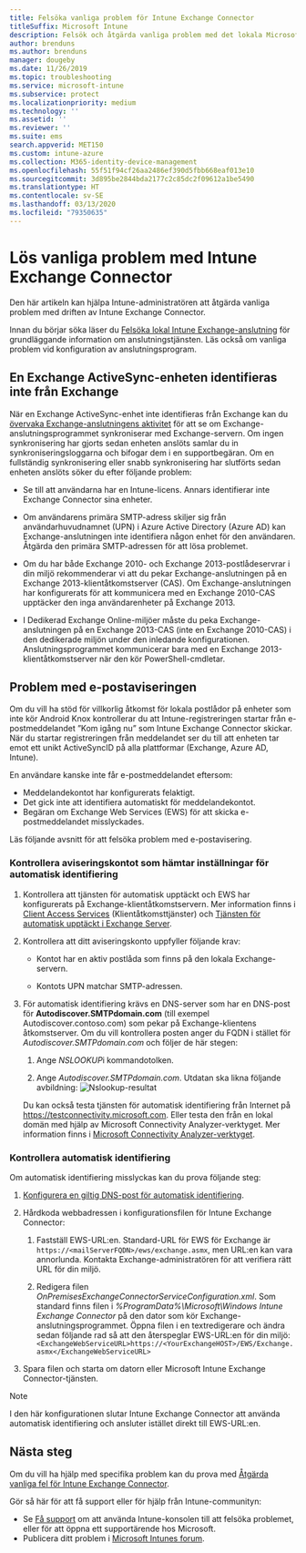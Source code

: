 ```yaml
---
title: Felsöka vanliga problem för Intune Exchange Connector
titleSuffix: Microsoft Intune
description: Felsök och åtgärda vanliga problem med det lokala Microsoft Intune Exchange-anslutningsprogrammet.
author: brenduns
ms.author: brenduns
manager: dougeby
ms.date: 11/26/2019
ms.topic: troubleshooting
ms.service: microsoft-intune
ms.subservice: protect
ms.localizationpriority: medium
ms.technology: ''
ms.assetid: ''
ms.reviewer: ''
ms.suite: ems
search.appverid: MET150
ms.custom: intune-azure
ms.collection: M365-identity-device-management
ms.openlocfilehash: 55f51f94cf26aa2486ef390d5fbb668eaf013e10
ms.sourcegitcommit: 3d895be2844bda2177c2c85dc2f09612a1be5490
ms.translationtype: HT
ms.contentlocale: sv-SE
ms.lasthandoff: 03/13/2020
ms.locfileid: "79350635"
---
```

# <a name="resolve-common-problems-with-the-intune-exchange-connector"></a>Lös vanliga problem med Intune Exchange Connector
 
Den här artikeln kan hjälpa Intune-administratören att åtgärda vanliga problem med driften av Intune Exchange Connector.

Innan du börjar söka läser du [Felsöka lokal Intune Exchange-anslutning](troubleshoot-exchange-connector.md) för grundläggande information om anslutningstjänsten. Läs också om vanliga problem vid konfiguration av anslutningsprogram.

## <a name="an-exchange-activesync-device-isnt-discovered-from-exchange"></a>En Exchange ActiveSync-enheten identifieras inte från Exchange

När en Exchange ActiveSync-enhet inte identifieras från Exchange kan du [övervaka Exchange-anslutningens aktivitet](exchange-connector-install.md#on-premises-intune-exchange-connector-high-availability-support) för att se om Exchange-anslutningsprogrammet synkroniserar med Exchange-servern. Om ingen synkronisering har gjorts sedan enheten anslöts samlar du in synkroniseringsloggarna och bifogar dem i en supportbegäran. Om en fullständig synkronisering eller snabb synkronisering har slutförts sedan enheten anslöts söker du efter följande problem:

- Se till att användarna har en Intune-licens. Annars identifierar inte Exchange Connector sina enheter.

- Om användarens primära SMTP-adress skiljer sig från användarhuvudnamnet (UPN) i Azure Active Directory (Azure AD) kan Exchange-anslutningen inte identifiera någon enhet för den användaren. Åtgärda den primära SMTP-adressen för att lösa problemet.

- Om du har både Exchange 2010- och Exchange 2013-postlådeservrar i din miljö rekommenderar vi att du pekar Exchange-anslutningen på en Exchange 2013-klientåtkomstserver (CAS). Om Exchange-anslutningen har konfigurerats för att kommunicera med en Exchange 2010-CAS upptäcker den inga användarenheter på Exchange 2013.

- I Dedikerad Exchange Online-miljöer måste du peka Exchange-anslutningen på en Exchange 2013-CAS (inte en Exchange 2010-CAS) i den dedikerade miljön under den inledande konfigurationen. Anslutningsprogrammet kommunicerar bara med en Exchange 2013-klientåtkomstserver när den kör PowerShell-cmdletar.

## <a name="problems-with-the-notification-email-message"></a>Problem med e-postaviseringen

Om du vill ha stöd för villkorlig åtkomst för lokala postlådor på enheter som inte kör Android Knox kontrollerar du att Intune-registreringen startar från e-postmeddelandet ”Kom igång nu” som Intune Exchange Connector skickar. När du startar registreringen från meddelandet ser du till att enheten tar emot ett unikt ActiveSyncID på alla plattformar (Exchange, Azure AD, Intune).

En användare kanske inte får e-postmeddelandet eftersom:

- Meddelandekontot har konfigurerats felaktigt.
- Det gick inte att identifiera automatiskt för meddelandekontot.
- Begäran om Exchange Web Services (EWS) för att skicka e-postmeddelandet misslyckades.

Läs följande avsnitt för att felsöka problem med e-postavisering.

### <a name="check-the-notification-account-that-retrieves-autodiscover-settings"></a>Kontrollera aviseringskontot som hämtar inställningar för automatisk identifiering

1. Kontrollera att tjänsten för automatisk upptäckt och EWS har konfigurerats på Exchange-klientåtkomstservern. Mer information finns i [Client Access Services](https://docs.microsoft.com/Exchange/architecture/client-access/client-access) (Klientåtkomsttjänster) och [Tjänsten för automatisk upptäckt i Exchange Server](https://docs.microsoft.com/Exchange/architecture/client-access/autodiscover?view=exchserver-2019).

2. Kontrollera att ditt aviseringskonto uppfyller följande krav:

   - Kontot har en aktiv postlåda som finns på den lokala Exchange-servern.

   - Kontots UPN matchar SMTP-adressen.

3. För automatisk identifiering krävs en DNS-server som har en DNS-post för **Autodiscover.SMTPdomain.com** (till exempel Autodiscover.contoso.com) som pekar på Exchange-klientens åtkomstserver. Om du vill kontrollera posten anger du FQDN i stället för *Autodiscover.SMTPdomain.com* och följer de här stegen:

   1. Ange *NSLOOKUP*i kommandotolken.

   2. Ange *Autodiscover.SMTPdomain.com*. Utdatan ska likna följande avbildning: ![Nslookup-resultat](./media/troubleshoot-exchange-connector-common-problems/nslookup-results.png
      )

   Du kan också testa tjänsten för automatisk identifiering från Internet på https://testconnectivity.microsoft.com. Eller testa den från en lokal domän med hjälp av Microsoft Connectivity Analyzer-verktyget. Mer information finns i [Microsoft Connectivity Analyzer-verktyget](https://docs.microsoft.com/previous-versions/office/exchange-remote-connectivity/jj851141(v=exchg.80)).


### <a name="check-autodiscovery"></a>Kontrollera automatisk identifiering

Om automatisk identifiering misslyckas kan du prova följande steg:

1. [Konfigurera en giltig DNS-post för automatisk identifiering](https://docs.microsoft.com/previous-versions/exchange-server/exchange-150/mt473798(v=exchg.150)).

2. Hårdkoda webbadressen i konfigurationsfilen för Intune Exchange Connector:

   1. Fastställ EWS-URL:en. Standard-URL för EWS för Exchange är `https://<mailServerFQDN>/ews/exchange.asmx`, men URL:en kan vara annorlunda. Kontakta Exchange-administratören för att verifiera rätt URL för din miljö.

   2. Redigera filen *OnPremisesExchangeConnectorServiceConfiguration.xml*. Som standard finns filen i *%ProgramData%\Microsoft\Windows Intune Exchange Connector* på den dator som kör Exchange-anslutningsprogrammet. Öppna filen i en textredigerare och ändra sedan följande rad så att den återspeglar EWS-URL:en för din miljö: `<ExchangeWebServiceURL>https://<YourExchangeHOST>/EWS/Exchange.asmx</ExchangeWebServiceURL>`

3. Spara filen och starta om datorn eller Microsoft Intune Exchange Connector-tjänsten.

>[!NOTE]
> I den här konfigurationen slutar Intune Exchange Connector att använda automatisk identifiering och ansluter istället direkt till EWS-URL:en.

## <a name="next-steps"></a>Nästa steg

Om du vill ha hjälp med specifika problem kan du prova med [Åtgärda vanliga fel för Intune Exchange Connector](troubleshoot-exchange-connector-common-errors.md).

Gör så här för att få support eller för hjälp från Intune-communityn:

- Se [Få support](../fundamentals/get-support.md) om att använda Intune-konsolen till att felsöka problemet, eller för att öppna ett supportärende hos Microsoft.
- Publicera ditt problem i [Microsoft Intunes forum](https://social.technet.microsoft.com/Forums/home?forum=microsoftintuneprod).